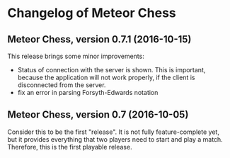 # Changelog of Meteor Chess

## Meteor Chess, version 0.7.1 (2016-10-15)

This release brings some minor improvements:

- Status of connection with the server is shown. This is
  important, because the application will not work properly,
  if the client is disconnected from the server.
- fix an error in parsing Forsyth-Edwards notation

## Meteor Chess, version 0.7 (2016-10-05)

Consider this to be the first "release".
It is not fully feature-complete yet, but it provides everything that two
players need to start and play a match. Therefore, this is the first playable
release.

